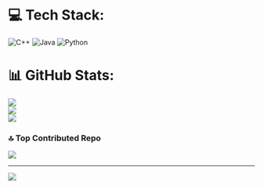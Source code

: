 
# 💻 Tech Stack:
![C++](https://img.shields.io/badge/c++-%2300599C.svg?style=for-the-badge&logo=c%2B%2B&logoColor=white) ![Java](https://img.shields.io/badge/java-%23ED8B00.svg?style=for-the-badge&logo=openjdk&logoColor=white) ![Python](https://img.shields.io/badge/python-3670A0?style=for-the-badge&logo=python&logoColor=ffdd54)
# 📊 GitHub Stats:
![](https://github-readme-stats.vercel.app/api?username=amyxhehe&theme=dark&hide_border=false&include_all_commits=false&count_private=false)<br/>
![](https://github-readme-streak-stats.herokuapp.com/?user=amyxhehe&theme=dark&hide_border=false)<br/>
![](https://github-readme-stats.vercel.app/api/top-langs/?username=amyxhehe&theme=dark&hide_border=false&include_all_commits=false&count_private=false&layout=compact)

### 🔝 Top Contributed Repo
![](https://github-contributor-stats.vercel.app/api?username=amyxhehe&limit=5&theme=dark&combine_all_yearly_contributions=true)

---
[![](https://visitcount.itsvg.in/api?id=amyxhehe&icon=0&color=0)](https://visitcount.itsvg.in)

<!-- Proudly created with GPRM ( https://gprm.itsvg.in ) -->
